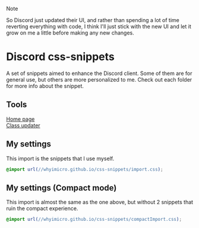 > [!NOTE]  
> So Discord just updated their UI, and rather than spending a lot of time reverting everything with code, I think I'll just stick with the new UI and let it grow on me a little before making any new changes.

# Discord css-snippets

A set of snippets aimed to enhance the Discord client. Some of them are for general use, but others are more personalized to me. Check out each folder for more info about the snippet.

## Tools

[Home page](https://whyimicro.github.io/css-snippets/) <br>
[Class updater](https://syndishanx.github.io/Website/Update_Classes.html)

## My settings

This import is the snippets that I use myself.

```css
@import url(//whyimicro.github.io/css-snippets/import.css);
```

## My settings (Compact mode)

This import is almost the same as the one above, but without 2 snippets that ruin the compact experience.

```css
@import url(//whyimicro.github.io/css-snippets/compactImport.css);
```
